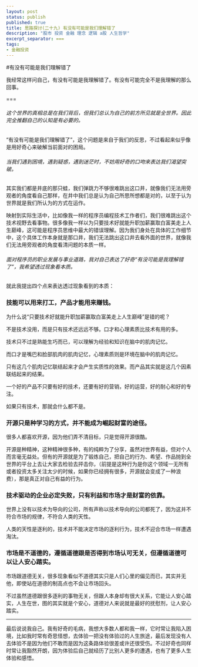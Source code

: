 ```yaml
---
layout: post
status: publish
published: true
title: 思路探讨(二十九) 有没有可能是我们理解错了
description: "股市 投资 金融 理念 逻辑 a股 人生哲学"
excerpt_separator: ===
tags:
- 金融投资
---
```


#有没有可能是我们理解错了

我经常这样问自己，有没有可能是我理解错了。有没有可能完全不是我理解的那么回事。

===

###### 这个世界的真相总是在我们背后，但我们总认为自己的前方所见就是全世界。因此完全推翻自己的认知是有必要的。

“有没有可能是我们理解错了”，这个问题是来自于我们的反思，不过看起来似乎像是用好奇心来破解当前面对的困局。

###### 当我们遇到困境，遇到疑惑，遇到迷茫时，不妨用好奇的口吻来表达我们渴望突破。

其实我们都是井底的那只蛙，我们弹跳力不够很难跳出这口井，就像我们无法用旁观者的角度看自己那样，在井中我们总是认为自己所思所想都是对的，以至于认为世界就是我们所认为的方式在运作。

映射到实际生活中，比如像我一样的程序员编程技术工作者们，我们很难跳出这个技术视野去看事物。很多像我一样以为只要技术好就能升职加薪赢取白富美走上人生巅峰，这可能是程序员思维中最大的错误理解。因为我们身处在具体的工作细节中，这个具体工作本身就是那口井，我们无法跳出这口井去看外面的世界，就像我们无法用旁观者的角度看清问题的本质一样。

###### 面对程序员的职业发展与事业道路，我对自己表达了好奇“有没可能是我理解错了”，我希望透过现象看本质。

就此我提出四个点来表达透过现象看到的本质：

### 技能可以用来打工，产品才能用来赚钱。

为什么说“只要技术好就能升职加薪赢取白富美走上人生巅峰”是错的呢？

不是技术没用，而是只有技术还远远不够。口才和心理素质比技术有用的多。

技术只不过是熟能生巧而已，可以理解为经验和知识在脑中的肌肉记忆。

而口才是嘴巴和脸部肌肉的肌肉记忆，心理素质则是环境在脑中的肌肉记忆。

只有这几个肌肉记忆联结起来才会产生实质性的效果。而产品其实就是这几个因素联结起来的结果。

一个好的产品不只要有好的技术，还要有好的营销，好的运营，好的耐心和好的专注。

如果只有技术，那就会什么都不是。

### 开源只是种学习的方式，并不能成为崛起财富的途径。

很多人都喜欢开源，因为他们弄不清目标，只是觉得开源很酷。

开源是种精神，这种精神很多种，有的纯粹为了分享，虽然对世界有益，但对个人而言毫无益处。但有的开源就是为了锻炼自己，把自己的行为、希望、作品抛到全世界的平台上去让大家去检验去抨击你，（前提是这种行为是你这个领域一无所有或者投资太多关注太少的时候，如果你已经拥有很多，开源就会变成了一种浪费），那是真正对自己有益的行为。

### 技术驱动的企业必定失败，只有利益和市场才是财富的依靠。

世界上没有以技术为导向的公司，所有声称以技术导向的公司都死了，因为这并不符合市场的规律，不符合人类的天性。

人类的天性是逐利的，技术并不能决定市场的逐利行为，技术不迎合市场一样遭遇淘汰。

### 市场是不道德的，遵循道德跟是否得到市场认可无关，但遵循道德可以让人安心踏实。

市场跟道德无关，很多现象看似不道德其实只是人们心里的偏见而已，其实并无他，即使站在道德的制高点也不会让市场回头。

不过虽然道德跟很多逐利的事物无关，但跟人本身却有很大关系，它能让人安心踏实，人生在世，图的其实就是个安心，道德对人来说就是最好的抚慰剂，让人安心踏实。

----

最后说说我自己。我有好奇的毛病，我想大多数人都和我一样，它时常让我陷入困境，比如我时常有奇思怪想，去体验一把没有体验过的人生旅途，最后发现没有人去体验不是因为他们不敢而是因为这条路体验很差或许还很受伤。不过好奇也同样时常让我豁然开朗，因为体验后自己就经历了比别人更多的遭遇，也有了更多人生体验和感悟。

